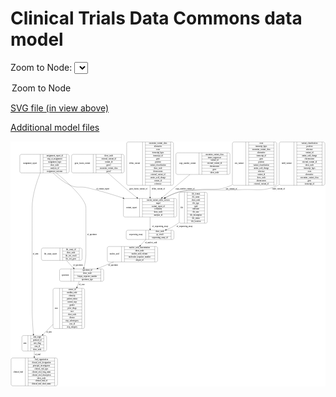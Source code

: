 <link rel='stylesheet' href="assets/style.css">
<link rel='stylesheet' href="https://unpkg.com/leaflet@1.5.1/dist/leaflet.css" integrity="sha512-xwE/Az9zrjBIphAcBb3F6JVqxf46+CDLwfLMHloNu6KEQCAWi6HcDUbeOfBIptF7tcCzusKFjFw2yuvEpDL9wQ==" crossorigin="">
<script type="text/javascript" src="https://code.jquery.com/jquery-3.2.1.min.js"></script>
<script type="text/javascript"  src="https://unpkg.com/leaflet@1.5.1/dist/leaflet.js"></script>
<script type="text/javascript" src="assets/actions.js"></script>

# Clinical Trials Data Commons data model

Zoom to Node: <select id="node_select">
  <option value="">Zoom to Node</option>
</select>
<div id="model"></div>

<p>
<a href="./model-desc/ctdc-model.svg">SVG file (in view above)</a>
<p>
<a href="./model-desc">Additional model files</a>


<div id='graph' style='display:off;'>
<svg width="2342pt" height="1822pt"
 viewBox="0.00 0.00 2341.50 1822.00" xmlns="http://www.w3.org/2000/svg" xmlns:xlink="http://www.w3.org/1999/xlink">
<g id="graph0" class="graph" transform="scale(1 1) rotate(0) translate(4 1818)">
<title>Perl</title>
<polygon fill="#ffffff" stroke="transparent" points="-4,4 -4,-1818 2337.5,-1818 2337.5,4 -4,4"/>
<!-- clinical_trial -->
<g id="node1" class="node">
<title>clinical_trial</title>
<path fill="none" stroke="#000000" d="M12,-.5C12,-.5 333,-.5 333,-.5 339,-.5 345,-6.5 345,-12.5 345,-12.5 345,-195.5 345,-195.5 345,-201.5 339,-207.5 333,-207.5 333,-207.5 12,-207.5 12,-207.5 6,-207.5 0,-201.5 0,-195.5 0,-195.5 0,-12.5 0,-12.5 0,-6.5 6,-.5 12,-.5"/>
<text text-anchor="middle" x="53" y="-100.3" font-family="Times,serif" font-size="14.00" fill="#000000">clinical_trial</text>
<polyline fill="none" stroke="#000000" points="106,-.5 106,-207.5 "/>
<text text-anchor="middle" x="116.5" y="-100.3" font-family="Times,serif" font-size="14.00" fill="#000000"> </text>
<polyline fill="none" stroke="#000000" points="127,-.5 127,-207.5 "/>
<text text-anchor="middle" x="225.5" y="-192.3" font-family="Times,serif" font-size="14.00" fill="#000000">lead_organization</text>
<polyline fill="none" stroke="#000000" points="127,-184.5 324,-184.5 "/>
<text text-anchor="middle" x="225.5" y="-169.3" font-family="Times,serif" font-size="14.00" fill="#000000">clinical_trial_designation</text>
<polyline fill="none" stroke="#000000" points="127,-161.5 324,-161.5 "/>
<text text-anchor="middle" x="225.5" y="-146.3" font-family="Times,serif" font-size="14.00" fill="#000000">principal_investigators</text>
<polyline fill="none" stroke="#000000" points="127,-138.5 324,-138.5 "/>
<text text-anchor="middle" x="225.5" y="-123.3" font-family="Times,serif" font-size="14.00" fill="#000000">clinical_trial_type</text>
<polyline fill="none" stroke="#000000" points="127,-115.5 324,-115.5 "/>
<text text-anchor="middle" x="225.5" y="-100.3" font-family="Times,serif" font-size="14.00" fill="#000000">clinical_trial_long_name</text>
<polyline fill="none" stroke="#000000" points="127,-92.5 324,-92.5 "/>
<text text-anchor="middle" x="225.5" y="-77.3" font-family="Times,serif" font-size="14.00" fill="#000000">clinical_trial_description</text>
<polyline fill="none" stroke="#000000" points="127,-69.5 324,-69.5 "/>
<text text-anchor="middle" x="225.5" y="-54.3" font-family="Times,serif" font-size="14.00" fill="#000000">show_node</text>
<polyline fill="none" stroke="#000000" points="127,-46.5 324,-46.5 "/>
<text text-anchor="middle" x="225.5" y="-31.3" font-family="Times,serif" font-size="14.00" fill="#000000">clinical_trial_id</text>
<polyline fill="none" stroke="#000000" points="127,-23.5 324,-23.5 "/>
<text text-anchor="middle" x="225.5" y="-8.3" font-family="Times,serif" font-size="14.00" fill="#000000">clinical_trial_short_name</text>
<polyline fill="none" stroke="#000000" points="324,-.5 324,-207.5 "/>
<text text-anchor="middle" x="334.5" y="-100.3" font-family="Times,serif" font-size="14.00" fill="#000000"> </text>
</g>
<!-- nucleic_acid -->
<g id="node2" class="node">
<title>nucleic_acid</title>
<path fill="none" stroke="#000000" d="M727.5,-921.5C727.5,-921.5 1077.5,-921.5 1077.5,-921.5 1083.5,-921.5 1089.5,-927.5 1089.5,-933.5 1089.5,-933.5 1089.5,-1024.5 1089.5,-1024.5 1089.5,-1030.5 1083.5,-1036.5 1077.5,-1036.5 1077.5,-1036.5 727.5,-1036.5 727.5,-1036.5 721.5,-1036.5 715.5,-1030.5 715.5,-1024.5 715.5,-1024.5 715.5,-933.5 715.5,-933.5 715.5,-927.5 721.5,-921.5 727.5,-921.5"/>
<text text-anchor="middle" x="768.5" y="-975.3" font-family="Times,serif" font-size="14.00" fill="#000000">nucleic_acid</text>
<polyline fill="none" stroke="#000000" points="821.5,-921.5 821.5,-1036.5 "/>
<text text-anchor="middle" x="832" y="-975.3" font-family="Times,serif" font-size="14.00" fill="#000000"> </text>
<polyline fill="none" stroke="#000000" points="842.5,-921.5 842.5,-1036.5 "/>
<text text-anchor="middle" x="955.5" y="-1021.3" font-family="Times,serif" font-size="14.00" fill="#000000">nucleic_acid_concentration</text>
<polyline fill="none" stroke="#000000" points="842.5,-1013.5 1068.5,-1013.5 "/>
<text text-anchor="middle" x="955.5" y="-998.3" font-family="Times,serif" font-size="14.00" fill="#000000">show_node</text>
<polyline fill="none" stroke="#000000" points="842.5,-990.5 1068.5,-990.5 "/>
<text text-anchor="middle" x="955.5" y="-975.3" font-family="Times,serif" font-size="14.00" fill="#000000">nucleic_acid_volume</text>
<polyline fill="none" stroke="#000000" points="842.5,-967.5 1068.5,-967.5 "/>
<text text-anchor="middle" x="955.5" y="-952.3" font-family="Times,serif" font-size="14.00" fill="#000000">molecular_sequence_number</text>
<polyline fill="none" stroke="#000000" points="842.5,-944.5 1068.5,-944.5 "/>
<text text-anchor="middle" x="955.5" y="-929.3" font-family="Times,serif" font-size="14.00" fill="#000000">aliquot_id</text>
<polyline fill="none" stroke="#000000" points="1068.5,-921.5 1068.5,-1036.5 "/>
<text text-anchor="middle" x="1079" y="-975.3" font-family="Times,serif" font-size="14.00" fill="#000000"> </text>
</g>
<!-- specimen -->
<g id="node12" class="node">
<title>specimen</title>
<path fill="none" stroke="#000000" d="M372.5,-777.5C372.5,-777.5 676.5,-777.5 676.5,-777.5 682.5,-777.5 688.5,-783.5 688.5,-789.5 688.5,-789.5 688.5,-857.5 688.5,-857.5 688.5,-863.5 682.5,-869.5 676.5,-869.5 676.5,-869.5 372.5,-869.5 372.5,-869.5 366.5,-869.5 360.5,-863.5 360.5,-857.5 360.5,-857.5 360.5,-789.5 360.5,-789.5 360.5,-783.5 366.5,-777.5 372.5,-777.5"/>
<text text-anchor="middle" x="403" y="-819.8" font-family="Times,serif" font-size="14.00" fill="#000000">specimen</text>
<polyline fill="none" stroke="#000000" points="445.5,-777.5 445.5,-869.5 "/>
<text text-anchor="middle" x="456" y="-819.8" font-family="Times,serif" font-size="14.00" fill="#000000"> </text>
<polyline fill="none" stroke="#000000" points="466.5,-777.5 466.5,-869.5 "/>
<text text-anchor="middle" x="567" y="-854.3" font-family="Times,serif" font-size="14.00" fill="#000000">specimen_id</text>
<polyline fill="none" stroke="#000000" points="466.5,-846.5 667.5,-846.5 "/>
<text text-anchor="middle" x="567" y="-831.3" font-family="Times,serif" font-size="14.00" fill="#000000">show_node</text>
<polyline fill="none" stroke="#000000" points="466.5,-823.5 667.5,-823.5 "/>
<text text-anchor="middle" x="567" y="-808.3" font-family="Times,serif" font-size="14.00" fill="#000000">biopsy_sequence_number</text>
<polyline fill="none" stroke="#000000" points="466.5,-800.5 667.5,-800.5 "/>
<text text-anchor="middle" x="567" y="-785.3" font-family="Times,serif" font-size="14.00" fill="#000000">specimen_type</text>
<polyline fill="none" stroke="#000000" points="667.5,-777.5 667.5,-869.5 "/>
<text text-anchor="middle" x="678" y="-819.8" font-family="Times,serif" font-size="14.00" fill="#000000"> </text>
</g>
<!-- nucleic_acid&#45;&gt;specimen -->
<g id="edge7" class="edge">
<title>nucleic_acid&#45;&gt;specimen</title>
<path fill="none" stroke="#000000" d="M762.5524,-921.4289C724.1828,-905.6446 682.9155,-888.6683 645.6933,-873.356"/>
<polygon fill="#000000" stroke="#000000" points="646.901,-870.0683 636.3214,-869.5006 644.2379,-876.5419 646.901,-870.0683"/>
<text text-anchor="middle" x="758.5" y="-891.8" font-family="Times,serif" font-size="14.00" fill="#000000">of_specimen</text>
</g>
<!-- snv_variant -->
<g id="node3" class="node">
<title>snv_variant</title>
<path fill="none" stroke="#000000" d="M1657.5,-1491.5C1657.5,-1491.5 1963.5,-1491.5 1963.5,-1491.5 1969.5,-1491.5 1975.5,-1497.5 1975.5,-1503.5 1975.5,-1503.5 1975.5,-1801.5 1975.5,-1801.5 1975.5,-1807.5 1969.5,-1813.5 1963.5,-1813.5 1963.5,-1813.5 1657.5,-1813.5 1657.5,-1813.5 1651.5,-1813.5 1645.5,-1807.5 1645.5,-1801.5 1645.5,-1801.5 1645.5,-1503.5 1645.5,-1503.5 1645.5,-1497.5 1651.5,-1491.5 1657.5,-1491.5"/>
<text text-anchor="middle" x="1695.5" y="-1648.8" font-family="Times,serif" font-size="14.00" fill="#000000">snv_variant</text>
<polyline fill="none" stroke="#000000" points="1745.5,-1491.5 1745.5,-1813.5 "/>
<text text-anchor="middle" x="1756" y="-1648.8" font-family="Times,serif" font-size="14.00" fill="#000000"> </text>
<polyline fill="none" stroke="#000000" points="1766.5,-1491.5 1766.5,-1813.5 "/>
<text text-anchor="middle" x="1860.5" y="-1798.3" font-family="Times,serif" font-size="14.00" fill="#000000">exon</text>
<polyline fill="none" stroke="#000000" points="1766.5,-1790.5 1954.5,-1790.5 "/>
<text text-anchor="middle" x="1860.5" y="-1775.3" font-family="Times,serif" font-size="14.00" fill="#000000">transcript_hgvs</text>
<polyline fill="none" stroke="#000000" points="1766.5,-1767.5 1954.5,-1767.5 "/>
<text text-anchor="middle" x="1860.5" y="-1752.3" font-family="Times,serif" font-size="14.00" fill="#000000">oncomine_variant_class</text>
<polyline fill="none" stroke="#000000" points="1766.5,-1744.5 1954.5,-1744.5 "/>
<text text-anchor="middle" x="1860.5" y="-1729.3" font-family="Times,serif" font-size="14.00" fill="#000000">alternative</text>
<polyline fill="none" stroke="#000000" points="1766.5,-1721.5 1954.5,-1721.5 "/>
<text text-anchor="middle" x="1860.5" y="-1706.3" font-family="Times,serif" font-size="14.00" fill="#000000">transcript_id</text>
<polyline fill="none" stroke="#000000" points="1766.5,-1698.5 1954.5,-1698.5 "/>
<text text-anchor="middle" x="1860.5" y="-1683.3" font-family="Times,serif" font-size="14.00" fill="#000000">gene</text>
<polyline fill="none" stroke="#000000" points="1766.5,-1675.5 1954.5,-1675.5 "/>
<text text-anchor="middle" x="1860.5" y="-1660.3" font-family="Times,serif" font-size="14.00" fill="#000000">position</text>
<polyline fill="none" stroke="#000000" points="1766.5,-1652.5 1954.5,-1652.5 "/>
<text text-anchor="middle" x="1860.5" y="-1637.3" font-family="Times,serif" font-size="14.00" fill="#000000">variant_classification</text>
<polyline fill="none" stroke="#000000" points="1766.5,-1629.5 1954.5,-1629.5 "/>
<text text-anchor="middle" x="1860.5" y="-1614.3" font-family="Times,serif" font-size="14.00" fill="#000000">amino_acid_change</text>
<polyline fill="none" stroke="#000000" points="1766.5,-1606.5 1954.5,-1606.5 "/>
<text text-anchor="middle" x="1860.5" y="-1591.3" font-family="Times,serif" font-size="14.00" fill="#000000">reference</text>
<polyline fill="none" stroke="#000000" points="1766.5,-1583.5 1954.5,-1583.5 "/>
<text text-anchor="middle" x="1860.5" y="-1568.3" font-family="Times,serif" font-size="14.00" fill="#000000">variant_id</text>
<polyline fill="none" stroke="#000000" points="1766.5,-1560.5 1954.5,-1560.5 "/>
<text text-anchor="middle" x="1860.5" y="-1545.3" font-family="Times,serif" font-size="14.00" fill="#000000">show_node</text>
<polyline fill="none" stroke="#000000" points="1766.5,-1537.5 1954.5,-1537.5 "/>
<text text-anchor="middle" x="1860.5" y="-1522.3" font-family="Times,serif" font-size="14.00" fill="#000000">chromosome</text>
<polyline fill="none" stroke="#000000" points="1766.5,-1514.5 1954.5,-1514.5 "/>
<text text-anchor="middle" x="1860.5" y="-1499.3" font-family="Times,serif" font-size="14.00" fill="#000000">external_variant_id</text>
<polyline fill="none" stroke="#000000" points="1954.5,-1491.5 1954.5,-1813.5 "/>
<text text-anchor="middle" x="1965" y="-1648.8" font-family="Times,serif" font-size="14.00" fill="#000000"> </text>
</g>
<!-- variant_report -->
<g id="node4" class="node">
<title>variant_report</title>
<path fill="none" stroke="#000000" d="M847.5,-1255.5C847.5,-1255.5 1219.5,-1255.5 1219.5,-1255.5 1225.5,-1255.5 1231.5,-1261.5 1231.5,-1267.5 1231.5,-1267.5 1231.5,-1381.5 1231.5,-1381.5 1231.5,-1387.5 1225.5,-1393.5 1219.5,-1393.5 1219.5,-1393.5 847.5,-1393.5 847.5,-1393.5 841.5,-1393.5 835.5,-1387.5 835.5,-1381.5 835.5,-1381.5 835.5,-1267.5 835.5,-1267.5 835.5,-1261.5 841.5,-1255.5 847.5,-1255.5"/>
<text text-anchor="middle" x="895.5" y="-1320.8" font-family="Times,serif" font-size="14.00" fill="#000000">variant_report</text>
<polyline fill="none" stroke="#000000" points="955.5,-1255.5 955.5,-1393.5 "/>
<text text-anchor="middle" x="966" y="-1320.8" font-family="Times,serif" font-size="14.00" fill="#000000"> </text>
<polyline fill="none" stroke="#000000" points="976.5,-1255.5 976.5,-1393.5 "/>
<text text-anchor="middle" x="1093.5" y="-1378.3" font-family="Times,serif" font-size="14.00" fill="#000000">torrent_variant_caller_version</text>
<polyline fill="none" stroke="#000000" points="976.5,-1370.5 1210.5,-1370.5 "/>
<text text-anchor="middle" x="1093.5" y="-1355.3" font-family="Times,serif" font-size="14.00" fill="#000000">mapd</text>
<polyline fill="none" stroke="#000000" points="976.5,-1347.5 1210.5,-1347.5 "/>
<text text-anchor="middle" x="1093.5" y="-1332.3" font-family="Times,serif" font-size="14.00" fill="#000000">variant_report_id</text>
<polyline fill="none" stroke="#000000" points="976.5,-1324.5 1210.5,-1324.5 "/>
<text text-anchor="middle" x="1093.5" y="-1309.3" font-family="Times,serif" font-size="14.00" fill="#000000">cellularity</text>
<polyline fill="none" stroke="#000000" points="976.5,-1301.5 1210.5,-1301.5 "/>
<text text-anchor="middle" x="1093.5" y="-1286.3" font-family="Times,serif" font-size="14.00" fill="#000000">show_node</text>
<polyline fill="none" stroke="#000000" points="976.5,-1278.5 1210.5,-1278.5 "/>
<text text-anchor="middle" x="1093.5" y="-1263.3" font-family="Times,serif" font-size="14.00" fill="#000000">analysis_id</text>
<polyline fill="none" stroke="#000000" points="1210.5,-1255.5 1210.5,-1393.5 "/>
<text text-anchor="middle" x="1221" y="-1320.8" font-family="Times,serif" font-size="14.00" fill="#000000"> </text>
</g>
<!-- snv_variant&#45;&gt;variant_report -->
<g id="edge14" class="edge">
<title>snv_variant&#45;&gt;variant_report</title>
<path fill="none" stroke="#000000" d="M1645.3992,-1495.4148C1642.4506,-1493.877 1639.4836,-1492.4035 1636.5,-1491 1535.0857,-1443.2933 1497.667,-1472.2368 1386.5,-1458 1322.087,-1449.7508 1303.2398,-1460.1316 1241.5,-1440 1210.0042,-1429.7301 1177.8275,-1414.5586 1148.4879,-1398.5647"/>
<polygon fill="#000000" stroke="#000000" points="1149.9219,-1395.3581 1139.4775,-1393.5792 1146.5329,-1401.4831 1149.9219,-1395.3581"/>
<text text-anchor="middle" x="1639" y="-1461.8" font-family="Times,serif" font-size="14.00" fill="#000000">snv_variant_of</text>
</g>
<!-- sequencing_assay -->
<g id="node6" class="node">
<title>sequencing_assay</title>
<path fill="none" stroke="#000000" d="M868,-1088.5C868,-1088.5 1199,-1088.5 1199,-1088.5 1205,-1088.5 1211,-1094.5 1211,-1100.5 1211,-1100.5 1211,-1145.5 1211,-1145.5 1211,-1151.5 1205,-1157.5 1199,-1157.5 1199,-1157.5 868,-1157.5 868,-1157.5 862,-1157.5 856,-1151.5 856,-1145.5 856,-1145.5 856,-1100.5 856,-1100.5 856,-1094.5 862,-1088.5 868,-1088.5"/>
<text text-anchor="middle" x="929" y="-1119.3" font-family="Times,serif" font-size="14.00" fill="#000000">sequencing_assay</text>
<polyline fill="none" stroke="#000000" points="1002,-1088.5 1002,-1157.5 "/>
<text text-anchor="middle" x="1012.5" y="-1119.3" font-family="Times,serif" font-size="14.00" fill="#000000"> </text>
<polyline fill="none" stroke="#000000" points="1023,-1088.5 1023,-1157.5 "/>
<text text-anchor="middle" x="1106.5" y="-1142.3" font-family="Times,serif" font-size="14.00" fill="#000000">show_node</text>
<polyline fill="none" stroke="#000000" points="1023,-1134.5 1190,-1134.5 "/>
<text text-anchor="middle" x="1106.5" y="-1119.3" font-family="Times,serif" font-size="14.00" fill="#000000">qc_result</text>
<polyline fill="none" stroke="#000000" points="1023,-1111.5 1190,-1111.5 "/>
<text text-anchor="middle" x="1106.5" y="-1096.3" font-family="Times,serif" font-size="14.00" fill="#000000">sequencing_assay_id</text>
<polyline fill="none" stroke="#000000" points="1190,-1088.5 1190,-1157.5 "/>
<text text-anchor="middle" x="1200.5" y="-1119.3" font-family="Times,serif" font-size="14.00" fill="#000000"> </text>
</g>
<!-- variant_report&#45;&gt;sequencing_assay -->
<g id="edge2" class="edge">
<title>variant_report&#45;&gt;sequencing_assay</title>
<path fill="none" stroke="#000000" d="M1033.5,-1255.437C1033.5,-1226.4994 1033.5,-1193.6788 1033.5,-1167.9499"/>
<polygon fill="#000000" stroke="#000000" points="1037.0001,-1167.7479 1033.5,-1157.7479 1030.0001,-1167.748 1037.0001,-1167.7479"/>
<text text-anchor="middle" x="1109" y="-1179.8" font-family="Times,serif" font-size="14.00" fill="#000000">of_sequencing_assay</text>
</g>
<!-- indel_variant -->
<g id="node5" class="node">
<title>indel_variant</title>
<path fill="none" stroke="#000000" d="M2005.5,-1491.5C2005.5,-1491.5 2321.5,-1491.5 2321.5,-1491.5 2327.5,-1491.5 2333.5,-1497.5 2333.5,-1503.5 2333.5,-1503.5 2333.5,-1801.5 2333.5,-1801.5 2333.5,-1807.5 2327.5,-1813.5 2321.5,-1813.5 2321.5,-1813.5 2005.5,-1813.5 2005.5,-1813.5 1999.5,-1813.5 1993.5,-1807.5 1993.5,-1801.5 1993.5,-1801.5 1993.5,-1503.5 1993.5,-1503.5 1993.5,-1497.5 1999.5,-1491.5 2005.5,-1491.5"/>
<text text-anchor="middle" x="2048.5" y="-1648.8" font-family="Times,serif" font-size="14.00" fill="#000000">indel_variant</text>
<polyline fill="none" stroke="#000000" points="2103.5,-1491.5 2103.5,-1813.5 "/>
<text text-anchor="middle" x="2114" y="-1648.8" font-family="Times,serif" font-size="14.00" fill="#000000"> </text>
<polyline fill="none" stroke="#000000" points="2124.5,-1491.5 2124.5,-1813.5 "/>
<text text-anchor="middle" x="2218.5" y="-1798.3" font-family="Times,serif" font-size="14.00" fill="#000000">variant_classification</text>
<polyline fill="none" stroke="#000000" points="2124.5,-1790.5 2312.5,-1790.5 "/>
<text text-anchor="middle" x="2218.5" y="-1775.3" font-family="Times,serif" font-size="14.00" fill="#000000">position</text>
<polyline fill="none" stroke="#000000" points="2124.5,-1767.5 2312.5,-1767.5 "/>
<text text-anchor="middle" x="2218.5" y="-1752.3" font-family="Times,serif" font-size="14.00" fill="#000000">reference</text>
<polyline fill="none" stroke="#000000" points="2124.5,-1744.5 2312.5,-1744.5 "/>
<text text-anchor="middle" x="2218.5" y="-1729.3" font-family="Times,serif" font-size="14.00" fill="#000000">variant_id</text>
<polyline fill="none" stroke="#000000" points="2124.5,-1721.5 2312.5,-1721.5 "/>
<text text-anchor="middle" x="2218.5" y="-1706.3" font-family="Times,serif" font-size="14.00" fill="#000000">amino_acid_change</text>
<polyline fill="none" stroke="#000000" points="2124.5,-1698.5 2312.5,-1698.5 "/>
<text text-anchor="middle" x="2218.5" y="-1683.3" font-family="Times,serif" font-size="14.00" fill="#000000">chromosome</text>
<polyline fill="none" stroke="#000000" points="2124.5,-1675.5 2312.5,-1675.5 "/>
<text text-anchor="middle" x="2218.5" y="-1660.3" font-family="Times,serif" font-size="14.00" fill="#000000">external_variant_id</text>
<polyline fill="none" stroke="#000000" points="2124.5,-1652.5 2312.5,-1652.5 "/>
<text text-anchor="middle" x="2218.5" y="-1637.3" font-family="Times,serif" font-size="14.00" fill="#000000">show_node</text>
<polyline fill="none" stroke="#000000" points="2124.5,-1629.5 2312.5,-1629.5 "/>
<text text-anchor="middle" x="2218.5" y="-1614.3" font-family="Times,serif" font-size="14.00" fill="#000000">transcript_hgvs</text>
<polyline fill="none" stroke="#000000" points="2124.5,-1606.5 2312.5,-1606.5 "/>
<text text-anchor="middle" x="2218.5" y="-1591.3" font-family="Times,serif" font-size="14.00" fill="#000000">exon</text>
<polyline fill="none" stroke="#000000" points="2124.5,-1583.5 2312.5,-1583.5 "/>
<text text-anchor="middle" x="2218.5" y="-1568.3" font-family="Times,serif" font-size="14.00" fill="#000000">alternative</text>
<polyline fill="none" stroke="#000000" points="2124.5,-1560.5 2312.5,-1560.5 "/>
<text text-anchor="middle" x="2218.5" y="-1545.3" font-family="Times,serif" font-size="14.00" fill="#000000">oncomine_variant_class</text>
<polyline fill="none" stroke="#000000" points="2124.5,-1537.5 2312.5,-1537.5 "/>
<text text-anchor="middle" x="2218.5" y="-1522.3" font-family="Times,serif" font-size="14.00" fill="#000000">gene</text>
<polyline fill="none" stroke="#000000" points="2124.5,-1514.5 2312.5,-1514.5 "/>
<text text-anchor="middle" x="2218.5" y="-1499.3" font-family="Times,serif" font-size="14.00" fill="#000000">transcript_id</text>
<polyline fill="none" stroke="#000000" points="2312.5,-1491.5 2312.5,-1813.5 "/>
<text text-anchor="middle" x="2323" y="-1648.8" font-family="Times,serif" font-size="14.00" fill="#000000"> </text>
</g>
<!-- indel_variant&#45;&gt;variant_report -->
<g id="edge4" class="edge">
<title>indel_variant&#45;&gt;variant_report</title>
<path fill="none" stroke="#000000" d="M1993.3235,-1495.1989C1990.3985,-1493.7355 1987.4567,-1492.3342 1984.5,-1491 1866.6616,-1437.8285 1824.3994,-1467.9009 1695.5,-1458 1594.8284,-1450.2673 1338.7218,-1467.2485 1241.5,-1440 1208.3779,-1430.7168 1174.7937,-1415.2505 1144.5534,-1398.6063"/>
<polygon fill="#000000" stroke="#000000" points="1146.1346,-1395.4804 1135.6995,-1393.6477 1142.7142,-1401.5878 1146.1346,-1395.4804"/>
<text text-anchor="middle" x="1990" y="-1461.8" font-family="Times,serif" font-size="14.00" fill="#000000">indel_variant_of</text>
</g>
<!-- sequencing_assay&#45;&gt;nucleic_acid -->
<g id="edge5" class="edge">
<title>sequencing_assay&#45;&gt;nucleic_acid</title>
<path fill="none" stroke="#000000" d="M1001.7886,-1088.1416C989.6848,-1074.8367 975.4613,-1059.2017 961.6213,-1043.9883"/>
<polygon fill="#000000" stroke="#000000" points="964.1872,-1041.6076 954.8689,-1036.5658 959.0092,-1046.3182 964.1872,-1041.6076"/>
<text text-anchor="middle" x="1040" y="-1058.8" font-family="Times,serif" font-size="14.00" fill="#000000">of_nucleic_acid</text>
</g>
<!-- gene_fusion_variant -->
<g id="node7" class="node">
<title>gene_fusion_variant</title>
<path fill="none" stroke="#000000" d="M462,-1583.5C462,-1583.5 829,-1583.5 829,-1583.5 835,-1583.5 841,-1589.5 841,-1595.5 841,-1595.5 841,-1709.5 841,-1709.5 841,-1715.5 835,-1721.5 829,-1721.5 829,-1721.5 462,-1721.5 462,-1721.5 456,-1721.5 450,-1715.5 450,-1709.5 450,-1709.5 450,-1595.5 450,-1595.5 450,-1589.5 456,-1583.5 462,-1583.5"/>
<text text-anchor="middle" x="530.5" y="-1648.8" font-family="Times,serif" font-size="14.00" fill="#000000">gene_fusion_variant</text>
<polyline fill="none" stroke="#000000" points="611,-1583.5 611,-1721.5 "/>
<text text-anchor="middle" x="621.5" y="-1648.8" font-family="Times,serif" font-size="14.00" fill="#000000"> </text>
<polyline fill="none" stroke="#000000" points="632,-1583.5 632,-1721.5 "/>
<text text-anchor="middle" x="726" y="-1706.3" font-family="Times,serif" font-size="14.00" fill="#000000">show_node</text>
<polyline fill="none" stroke="#000000" points="632,-1698.5 820,-1698.5 "/>
<text text-anchor="middle" x="726" y="-1683.3" font-family="Times,serif" font-size="14.00" fill="#000000">external_variant_id</text>
<polyline fill="none" stroke="#000000" points="632,-1675.5 820,-1675.5 "/>
<text text-anchor="middle" x="726" y="-1660.3" font-family="Times,serif" font-size="14.00" fill="#000000">variant_id</text>
<polyline fill="none" stroke="#000000" points="632,-1652.5 820,-1652.5 "/>
<text text-anchor="middle" x="726" y="-1637.3" font-family="Times,serif" font-size="14.00" fill="#000000">gene1</text>
<polyline fill="none" stroke="#000000" points="632,-1629.5 820,-1629.5 "/>
<text text-anchor="middle" x="726" y="-1614.3" font-family="Times,serif" font-size="14.00" fill="#000000">oncomine_variant_class</text>
<polyline fill="none" stroke="#000000" points="632,-1606.5 820,-1606.5 "/>
<text text-anchor="middle" x="726" y="-1591.3" font-family="Times,serif" font-size="14.00" fill="#000000">gene2</text>
<polyline fill="none" stroke="#000000" points="820,-1583.5 820,-1721.5 "/>
<text text-anchor="middle" x="830.5" y="-1648.8" font-family="Times,serif" font-size="14.00" fill="#000000"> </text>
</g>
<!-- gene_fusion_variant&#45;&gt;variant_report -->
<g id="edge13" class="edge">
<title>gene_fusion_variant&#45;&gt;variant_report</title>
<path fill="none" stroke="#000000" d="M720.6446,-1583.3534C762.1998,-1545.6515 815.084,-1498.5408 863.5,-1458 886.3771,-1438.8441 911.4428,-1418.7091 935.1306,-1400.0511"/>
<polygon fill="#000000" stroke="#000000" points="937.4058,-1402.7146 943.1059,-1393.7838 933.0806,-1397.2107 937.4058,-1402.7146"/>
<text text-anchor="middle" x="946.5" y="-1461.8" font-family="Times,serif" font-size="14.00" fill="#000000">gene_fusion_variant_of</text>
</g>
<!-- file -->
<g id="node8" class="node">
<title>file</title>
<path fill="none" stroke="#000000" d="M1262,-1209.5C1262,-1209.5 1447,-1209.5 1447,-1209.5 1453,-1209.5 1459,-1215.5 1459,-1221.5 1459,-1221.5 1459,-1427.5 1459,-1427.5 1459,-1433.5 1453,-1439.5 1447,-1439.5 1447,-1439.5 1262,-1439.5 1262,-1439.5 1256,-1439.5 1250,-1433.5 1250,-1427.5 1250,-1427.5 1250,-1221.5 1250,-1221.5 1250,-1215.5 1256,-1209.5 1262,-1209.5"/>
<text text-anchor="middle" x="1269.5" y="-1320.8" font-family="Times,serif" font-size="14.00" fill="#000000">file</text>
<polyline fill="none" stroke="#000000" points="1289,-1209.5 1289,-1439.5 "/>
<text text-anchor="middle" x="1299.5" y="-1320.8" font-family="Times,serif" font-size="14.00" fill="#000000"> </text>
<polyline fill="none" stroke="#000000" points="1310,-1209.5 1310,-1439.5 "/>
<text text-anchor="middle" x="1374" y="-1424.3" font-family="Times,serif" font-size="14.00" fill="#000000">file_format</text>
<polyline fill="none" stroke="#000000" points="1310,-1416.5 1438,-1416.5 "/>
<text text-anchor="middle" x="1374" y="-1401.3" font-family="Times,serif" font-size="14.00" fill="#000000">file_name</text>
<polyline fill="none" stroke="#000000" points="1310,-1393.5 1438,-1393.5 "/>
<text text-anchor="middle" x="1374" y="-1378.3" font-family="Times,serif" font-size="14.00" fill="#000000">show_node</text>
<polyline fill="none" stroke="#000000" points="1310,-1370.5 1438,-1370.5 "/>
<text text-anchor="middle" x="1374" y="-1355.3" font-family="Times,serif" font-size="14.00" fill="#000000">file_type</text>
<polyline fill="none" stroke="#000000" points="1310,-1347.5 1438,-1347.5 "/>
<text text-anchor="middle" x="1374" y="-1332.3" font-family="Times,serif" font-size="14.00" fill="#000000">uuid</text>
<polyline fill="none" stroke="#000000" points="1310,-1324.5 1438,-1324.5 "/>
<text text-anchor="middle" x="1374" y="-1309.3" font-family="Times,serif" font-size="14.00" fill="#000000">md5sum</text>
<polyline fill="none" stroke="#000000" points="1310,-1301.5 1438,-1301.5 "/>
<text text-anchor="middle" x="1374" y="-1286.3" font-family="Times,serif" font-size="14.00" fill="#000000">file_size</text>
<polyline fill="none" stroke="#000000" points="1310,-1278.5 1438,-1278.5 "/>
<text text-anchor="middle" x="1374" y="-1263.3" font-family="Times,serif" font-size="14.00" fill="#000000">file_description</text>
<polyline fill="none" stroke="#000000" points="1310,-1255.5 1438,-1255.5 "/>
<text text-anchor="middle" x="1374" y="-1240.3" font-family="Times,serif" font-size="14.00" fill="#000000">file_status</text>
<polyline fill="none" stroke="#000000" points="1310,-1232.5 1438,-1232.5 "/>
<text text-anchor="middle" x="1374" y="-1217.3" font-family="Times,serif" font-size="14.00" fill="#000000">file_location</text>
<polyline fill="none" stroke="#000000" points="1438,-1209.5 1438,-1439.5 "/>
<text text-anchor="middle" x="1448.5" y="-1320.8" font-family="Times,serif" font-size="14.00" fill="#000000"> </text>
</g>
<!-- file&#45;&gt;sequencing_assay -->
<g id="edge3" class="edge">
<title>file&#45;&gt;sequencing_assay</title>
<path fill="none" stroke="#000000" d="M1249.7653,-1215.4125C1230.6583,-1200.2061 1209.9395,-1186.2899 1188.5,-1176 1177.5753,-1170.7567 1165.9932,-1165.7905 1154.2753,-1161.1545"/>
<polygon fill="#000000" stroke="#000000" points="1155.4478,-1157.8553 1144.8586,-1157.5083 1152.9202,-1164.3831 1155.4478,-1157.8553"/>
<text text-anchor="middle" x="1290" y="-1179.8" font-family="Times,serif" font-size="14.00" fill="#000000">of_sequencing_assay</text>
</g>
<!-- ihc_assay_report -->
<g id="node9" class="node">
<title>ihc_assay_report</title>
<path fill="none" stroke="#000000" d="M237,-933C237,-933 516,-933 516,-933 522,-933 528,-939 528,-945 528,-945 528,-1013 528,-1013 528,-1019 522,-1025 516,-1025 516,-1025 237,-1025 237,-1025 231,-1025 225,-1019 225,-1013 225,-1013 225,-945 225,-945 225,-939 231,-933 237,-933"/>
<text text-anchor="middle" x="294" y="-975.3" font-family="Times,serif" font-size="14.00" fill="#000000">ihc_assay_report</text>
<polyline fill="none" stroke="#000000" points="363,-933 363,-1025 "/>
<text text-anchor="middle" x="373.5" y="-975.3" font-family="Times,serif" font-size="14.00" fill="#000000"> </text>
<polyline fill="none" stroke="#000000" points="384,-933 384,-1025 "/>
<text text-anchor="middle" x="445.5" y="-1009.8" font-family="Times,serif" font-size="14.00" fill="#000000">ihc_assay_id</text>
<polyline fill="none" stroke="#000000" points="384,-1002 507,-1002 "/>
<text text-anchor="middle" x="445.5" y="-986.8" font-family="Times,serif" font-size="14.00" fill="#000000">show_node</text>
<polyline fill="none" stroke="#000000" points="384,-979 507,-979 "/>
<text text-anchor="middle" x="445.5" y="-963.8" font-family="Times,serif" font-size="14.00" fill="#000000">ihc_test_result</text>
<polyline fill="none" stroke="#000000" points="384,-956 507,-956 "/>
<text text-anchor="middle" x="445.5" y="-940.8" font-family="Times,serif" font-size="14.00" fill="#000000">ihc_test_gene</text>
<polyline fill="none" stroke="#000000" points="507,-933 507,-1025 "/>
<text text-anchor="middle" x="517.5" y="-975.3" font-family="Times,serif" font-size="14.00" fill="#000000"> </text>
</g>
<!-- ihc_assay_report&#45;&gt;specimen -->
<g id="edge8" class="edge">
<title>ihc_assay_report&#45;&gt;specimen</title>
<path fill="none" stroke="#000000" d="M412.7499,-932.9831C424.9463,-918.2226 438.9148,-902.0649 452.5,-888 456.0524,-884.3222 459.7791,-880.6061 463.5884,-876.913"/>
<polygon fill="#000000" stroke="#000000" points="466.1685,-879.289 470.9913,-869.8555 461.3383,-874.2225 466.1685,-879.289"/>
<text text-anchor="middle" x="497.5" y="-891.8" font-family="Times,serif" font-size="14.00" fill="#000000">of_specimen</text>
</g>
<!-- delins_variant -->
<g id="node10" class="node">
<title>delins_variant</title>
<path fill="none" stroke="#000000" d="M871.5,-1491.5C871.5,-1491.5 1195.5,-1491.5 1195.5,-1491.5 1201.5,-1491.5 1207.5,-1497.5 1207.5,-1503.5 1207.5,-1503.5 1207.5,-1801.5 1207.5,-1801.5 1207.5,-1807.5 1201.5,-1813.5 1195.5,-1813.5 1195.5,-1813.5 871.5,-1813.5 871.5,-1813.5 865.5,-1813.5 859.5,-1807.5 859.5,-1801.5 859.5,-1801.5 859.5,-1503.5 859.5,-1503.5 859.5,-1497.5 865.5,-1491.5 871.5,-1491.5"/>
<text text-anchor="middle" x="918.5" y="-1648.8" font-family="Times,serif" font-size="14.00" fill="#000000">delins_variant</text>
<polyline fill="none" stroke="#000000" points="977.5,-1491.5 977.5,-1813.5 "/>
<text text-anchor="middle" x="988" y="-1648.8" font-family="Times,serif" font-size="14.00" fill="#000000"> </text>
<polyline fill="none" stroke="#000000" points="998.5,-1491.5 998.5,-1813.5 "/>
<text text-anchor="middle" x="1092.5" y="-1798.3" font-family="Times,serif" font-size="14.00" fill="#000000">oncomine_variant_class</text>
<polyline fill="none" stroke="#000000" points="998.5,-1790.5 1186.5,-1790.5 "/>
<text text-anchor="middle" x="1092.5" y="-1775.3" font-family="Times,serif" font-size="14.00" fill="#000000">alternative</text>
<polyline fill="none" stroke="#000000" points="998.5,-1767.5 1186.5,-1767.5 "/>
<text text-anchor="middle" x="1092.5" y="-1752.3" font-family="Times,serif" font-size="14.00" fill="#000000">exon</text>
<polyline fill="none" stroke="#000000" points="998.5,-1744.5 1186.5,-1744.5 "/>
<text text-anchor="middle" x="1092.5" y="-1729.3" font-family="Times,serif" font-size="14.00" fill="#000000">transcript_hgvs</text>
<polyline fill="none" stroke="#000000" points="998.5,-1721.5 1186.5,-1721.5 "/>
<text text-anchor="middle" x="1092.5" y="-1706.3" font-family="Times,serif" font-size="14.00" fill="#000000">transcript_id</text>
<polyline fill="none" stroke="#000000" points="998.5,-1698.5 1186.5,-1698.5 "/>
<text text-anchor="middle" x="1092.5" y="-1683.3" font-family="Times,serif" font-size="14.00" fill="#000000">gene</text>
<polyline fill="none" stroke="#000000" points="998.5,-1675.5 1186.5,-1675.5 "/>
<text text-anchor="middle" x="1092.5" y="-1660.3" font-family="Times,serif" font-size="14.00" fill="#000000">position</text>
<polyline fill="none" stroke="#000000" points="998.5,-1652.5 1186.5,-1652.5 "/>
<text text-anchor="middle" x="1092.5" y="-1637.3" font-family="Times,serif" font-size="14.00" fill="#000000">variant_classification</text>
<polyline fill="none" stroke="#000000" points="998.5,-1629.5 1186.5,-1629.5 "/>
<text text-anchor="middle" x="1092.5" y="-1614.3" font-family="Times,serif" font-size="14.00" fill="#000000">show_node</text>
<polyline fill="none" stroke="#000000" points="998.5,-1606.5 1186.5,-1606.5 "/>
<text text-anchor="middle" x="1092.5" y="-1591.3" font-family="Times,serif" font-size="14.00" fill="#000000">chromosome</text>
<polyline fill="none" stroke="#000000" points="998.5,-1583.5 1186.5,-1583.5 "/>
<text text-anchor="middle" x="1092.5" y="-1568.3" font-family="Times,serif" font-size="14.00" fill="#000000">external_variant_id</text>
<polyline fill="none" stroke="#000000" points="998.5,-1560.5 1186.5,-1560.5 "/>
<text text-anchor="middle" x="1092.5" y="-1545.3" font-family="Times,serif" font-size="14.00" fill="#000000">amino_acid_change</text>
<polyline fill="none" stroke="#000000" points="998.5,-1537.5 1186.5,-1537.5 "/>
<text text-anchor="middle" x="1092.5" y="-1522.3" font-family="Times,serif" font-size="14.00" fill="#000000">variant_id</text>
<polyline fill="none" stroke="#000000" points="998.5,-1514.5 1186.5,-1514.5 "/>
<text text-anchor="middle" x="1092.5" y="-1499.3" font-family="Times,serif" font-size="14.00" fill="#000000">reference</text>
<polyline fill="none" stroke="#000000" points="1186.5,-1491.5 1186.5,-1813.5 "/>
<text text-anchor="middle" x="1197" y="-1648.8" font-family="Times,serif" font-size="14.00" fill="#000000"> </text>
</g>
<!-- delins_variant&#45;&gt;variant_report -->
<g id="edge15" class="edge">
<title>delins_variant&#45;&gt;variant_report</title>
<path fill="none" stroke="#000000" d="M1033.5,-1491.3827C1033.5,-1461.0613 1033.5,-1430.6086 1033.5,-1404.172"/>
<polygon fill="#000000" stroke="#000000" points="1037.0001,-1403.8661 1033.5,-1393.8661 1030.0001,-1403.8662 1037.0001,-1403.8661"/>
<text text-anchor="middle" x="1095" y="-1461.8" font-family="Times,serif" font-size="14.00" fill="#000000">delins_variant_of</text>
</g>
<!-- copy_number_variant -->
<g id="node11" class="node">
<title>copy_number_variant</title>
<path fill="none" stroke="#000000" d="M1237.5,-1572C1237.5,-1572 1615.5,-1572 1615.5,-1572 1621.5,-1572 1627.5,-1578 1627.5,-1584 1627.5,-1584 1627.5,-1721 1627.5,-1721 1627.5,-1727 1621.5,-1733 1615.5,-1733 1615.5,-1733 1237.5,-1733 1237.5,-1733 1231.5,-1733 1225.5,-1727 1225.5,-1721 1225.5,-1721 1225.5,-1584 1225.5,-1584 1225.5,-1578 1231.5,-1572 1237.5,-1572"/>
<text text-anchor="middle" x="1311.5" y="-1648.8" font-family="Times,serif" font-size="14.00" fill="#000000">copy_number_variant</text>
<polyline fill="none" stroke="#000000" points="1397.5,-1572 1397.5,-1733 "/>
<text text-anchor="middle" x="1408" y="-1648.8" font-family="Times,serif" font-size="14.00" fill="#000000"> </text>
<polyline fill="none" stroke="#000000" points="1418.5,-1572 1418.5,-1733 "/>
<text text-anchor="middle" x="1512.5" y="-1717.8" font-family="Times,serif" font-size="14.00" fill="#000000">oncomine_variant_class</text>
<polyline fill="none" stroke="#000000" points="1418.5,-1710 1606.5,-1710 "/>
<text text-anchor="middle" x="1512.5" y="-1694.8" font-family="Times,serif" font-size="14.00" fill="#000000">tumor_suppressor</text>
<polyline fill="none" stroke="#000000" points="1418.5,-1687 1606.5,-1687 "/>
<text text-anchor="middle" x="1512.5" y="-1671.8" font-family="Times,serif" font-size="14.00" fill="#000000">variant_id</text>
<polyline fill="none" stroke="#000000" points="1418.5,-1664 1606.5,-1664 "/>
<text text-anchor="middle" x="1512.5" y="-1648.8" font-family="Times,serif" font-size="14.00" fill="#000000">external_variant_id</text>
<polyline fill="none" stroke="#000000" points="1418.5,-1641 1606.5,-1641 "/>
<text text-anchor="middle" x="1512.5" y="-1625.8" font-family="Times,serif" font-size="14.00" fill="#000000">chromosome</text>
<polyline fill="none" stroke="#000000" points="1418.5,-1618 1606.5,-1618 "/>
<text text-anchor="middle" x="1512.5" y="-1602.8" font-family="Times,serif" font-size="14.00" fill="#000000">gene</text>
<polyline fill="none" stroke="#000000" points="1418.5,-1595 1606.5,-1595 "/>
<text text-anchor="middle" x="1512.5" y="-1579.8" font-family="Times,serif" font-size="14.00" fill="#000000">show_node</text>
<polyline fill="none" stroke="#000000" points="1606.5,-1572 1606.5,-1733 "/>
<text text-anchor="middle" x="1617" y="-1648.8" font-family="Times,serif" font-size="14.00" fill="#000000"> </text>
</g>
<!-- copy_number_variant&#45;&gt;variant_report -->
<g id="edge16" class="edge">
<title>copy_number_variant&#45;&gt;variant_report</title>
<path fill="none" stroke="#000000" d="M1329.858,-1571.8421C1267.0882,-1519.454 1185.8028,-1451.6128 1124.2425,-1400.2342"/>
<polygon fill="#000000" stroke="#000000" points="1126.3751,-1397.4552 1116.4549,-1393.7347 1121.8897,-1402.8294 1126.3751,-1397.4552"/>
<text text-anchor="middle" x="1294" y="-1461.8" font-family="Times,serif" font-size="14.00" fill="#000000">copy_number_variant_of</text>
</g>
<!-- case -->
<g id="node14" class="node">
<title>case</title>
<path fill="none" stroke="#000000" d="M324,-426.5C324,-426.5 535,-426.5 535,-426.5 541,-426.5 547,-432.5 547,-438.5 547,-438.5 547,-713.5 547,-713.5 547,-719.5 541,-725.5 535,-725.5 535,-725.5 324,-725.5 324,-725.5 318,-725.5 312,-719.5 312,-713.5 312,-713.5 312,-438.5 312,-438.5 312,-432.5 318,-426.5 324,-426.5"/>
<text text-anchor="middle" x="336.5" y="-572.3" font-family="Times,serif" font-size="14.00" fill="#000000">case</text>
<polyline fill="none" stroke="#000000" points="361,-426.5 361,-725.5 "/>
<text text-anchor="middle" x="371.5" y="-572.3" font-family="Times,serif" font-size="14.00" fill="#000000"> </text>
<polyline fill="none" stroke="#000000" points="382,-426.5 382,-725.5 "/>
<text text-anchor="middle" x="454" y="-710.3" font-family="Times,serif" font-size="14.00" fill="#000000">source_id</text>
<polyline fill="none" stroke="#000000" points="382,-702.5 526,-702.5 "/>
<text text-anchor="middle" x="454" y="-687.3" font-family="Times,serif" font-size="14.00" fill="#000000">meddra_code</text>
<polyline fill="none" stroke="#000000" points="382,-679.5 526,-679.5 "/>
<text text-anchor="middle" x="454" y="-664.3" font-family="Times,serif" font-size="14.00" fill="#000000">ethnicity</text>
<polyline fill="none" stroke="#000000" points="382,-656.5 526,-656.5 "/>
<text text-anchor="middle" x="454" y="-641.3" font-family="Times,serif" font-size="14.00" fill="#000000">patient_status</text>
<polyline fill="none" stroke="#000000" points="382,-633.5 526,-633.5 "/>
<text text-anchor="middle" x="454" y="-618.3" font-family="Times,serif" font-size="14.00" fill="#000000">current_step</text>
<polyline fill="none" stroke="#000000" points="382,-610.5 526,-610.5 "/>
<text text-anchor="middle" x="454" y="-595.3" font-family="Times,serif" font-size="14.00" fill="#000000">gender</text>
<polyline fill="none" stroke="#000000" points="382,-587.5 526,-587.5 "/>
<text text-anchor="middle" x="454" y="-572.3" font-family="Times,serif" font-size="14.00" fill="#000000">prior_drugs</text>
<polyline fill="none" stroke="#000000" points="382,-564.5 526,-564.5 "/>
<text text-anchor="middle" x="454" y="-549.3" font-family="Times,serif" font-size="14.00" fill="#000000">race</text>
<polyline fill="none" stroke="#000000" points="382,-541.5 526,-541.5 "/>
<text text-anchor="middle" x="454" y="-526.3" font-family="Times,serif" font-size="14.00" fill="#000000">show_node</text>
<polyline fill="none" stroke="#000000" points="382,-518.5 526,-518.5 "/>
<text text-anchor="middle" x="454" y="-503.3" font-family="Times,serif" font-size="14.00" fill="#000000">disease</text>
<polyline fill="none" stroke="#000000" points="382,-495.5 526,-495.5 "/>
<text text-anchor="middle" x="454" y="-480.3" font-family="Times,serif" font-size="14.00" fill="#000000">ctep_subcategory</text>
<polyline fill="none" stroke="#000000" points="382,-472.5 526,-472.5 "/>
<text text-anchor="middle" x="454" y="-457.3" font-family="Times,serif" font-size="14.00" fill="#000000">case_id</text>
<polyline fill="none" stroke="#000000" points="382,-449.5 526,-449.5 "/>
<text text-anchor="middle" x="454" y="-434.3" font-family="Times,serif" font-size="14.00" fill="#000000">ctep_category</text>
<polyline fill="none" stroke="#000000" points="526,-426.5 526,-725.5 "/>
<text text-anchor="middle" x="536.5" y="-572.3" font-family="Times,serif" font-size="14.00" fill="#000000"> </text>
</g>
<!-- specimen&#45;&gt;case -->
<g id="edge10" class="edge">
<title>specimen&#45;&gt;case</title>
<path fill="none" stroke="#000000" d="M506.7427,-777.2375C501.9173,-764.6661 496.4067,-750.3095 490.5999,-735.1814"/>
<polygon fill="#000000" stroke="#000000" points="493.8007,-733.753 486.9496,-725.6714 487.2656,-736.2615 493.8007,-733.753"/>
<text text-anchor="middle" x="526.5" y="-747.8" font-family="Times,serif" font-size="14.00" fill="#000000">of_case</text>
</g>
<!-- assignment_report -->
<g id="node13" class="node">
<title>assignment_report</title>
<path fill="none" stroke="#000000" d="M77,-1583.5C77,-1583.5 420,-1583.5 420,-1583.5 426,-1583.5 432,-1589.5 432,-1595.5 432,-1595.5 432,-1709.5 432,-1709.5 432,-1715.5 426,-1721.5 420,-1721.5 420,-1721.5 77,-1721.5 77,-1721.5 71,-1721.5 65,-1715.5 65,-1709.5 65,-1709.5 65,-1595.5 65,-1595.5 65,-1589.5 71,-1583.5 77,-1583.5"/>
<text text-anchor="middle" x="141" y="-1648.8" font-family="Times,serif" font-size="14.00" fill="#000000">assignment_report</text>
<polyline fill="none" stroke="#000000" points="217,-1583.5 217,-1721.5 "/>
<text text-anchor="middle" x="227.5" y="-1648.8" font-family="Times,serif" font-size="14.00" fill="#000000"> </text>
<polyline fill="none" stroke="#000000" points="238,-1583.5 238,-1721.5 "/>
<text text-anchor="middle" x="324.5" y="-1706.3" font-family="Times,serif" font-size="14.00" fill="#000000">assignment_report_id</text>
<polyline fill="none" stroke="#000000" points="238,-1698.5 411,-1698.5 "/>
<text text-anchor="middle" x="324.5" y="-1683.3" font-family="Times,serif" font-size="14.00" fill="#000000">step_at_assignment</text>
<polyline fill="none" stroke="#000000" points="238,-1675.5 411,-1675.5 "/>
<text text-anchor="middle" x="324.5" y="-1660.3" font-family="Times,serif" font-size="14.00" fill="#000000">assignment_logic</text>
<polyline fill="none" stroke="#000000" points="238,-1652.5 411,-1652.5 "/>
<text text-anchor="middle" x="324.5" y="-1637.3" font-family="Times,serif" font-size="14.00" fill="#000000">show_node</text>
<polyline fill="none" stroke="#000000" points="238,-1629.5 411,-1629.5 "/>
<text text-anchor="middle" x="324.5" y="-1614.3" font-family="Times,serif" font-size="14.00" fill="#000000">analysis_id</text>
<polyline fill="none" stroke="#000000" points="238,-1606.5 411,-1606.5 "/>
<text text-anchor="middle" x="324.5" y="-1591.3" font-family="Times,serif" font-size="14.00" fill="#000000">assignment_outcome</text>
<polyline fill="none" stroke="#000000" points="411,-1583.5 411,-1721.5 "/>
<text text-anchor="middle" x="421.5" y="-1648.8" font-family="Times,serif" font-size="14.00" fill="#000000"> </text>
</g>
<!-- assignment_report&#45;&gt;variant_report -->
<g id="edge1" class="edge">
<title>assignment_report&#45;&gt;variant_report</title>
<path fill="none" stroke="#000000" d="M311.791,-1583.4771C346.476,-1550.0572 392.1786,-1512.5827 440.5,-1491 492.5524,-1467.7509 511.9239,-1485.6992 567.5,-1473 655.4958,-1452.8928 750.7645,-1423.8785 832.0926,-1396.8215"/>
<polygon fill="#000000" stroke="#000000" points="833.5641,-1400.0202 841.9401,-1393.5323 831.3464,-1393.3807 833.5641,-1400.0202"/>
<text text-anchor="middle" x="682" y="-1461.8" font-family="Times,serif" font-size="14.00" fill="#000000">of_variant_report</text>
</g>
<!-- assignment_report&#45;&gt;specimen -->
<g id="edge9" class="edge">
<title>assignment_report&#45;&gt;specimen</title>
<path fill="none" stroke="#000000" d="M335.9366,-1583.426C426.9949,-1508.002 556.5,-1389.3354 556.5,-1324.5 556.5,-1324.5 556.5,-1324.5 556.5,-979 556.5,-945.4462 549.2636,-908.6402 541.6731,-879.263"/>
<polygon fill="#000000" stroke="#000000" points="545.0548,-878.3603 539.0954,-869.6005 538.2914,-880.1648 545.0548,-878.3603"/>
<text text-anchor="middle" x="601.5" y="-1119.3" font-family="Times,serif" font-size="14.00" fill="#000000">of_specimen</text>
</g>
<!-- arm -->
<g id="node15" class="node">
<title>arm</title>
<path fill="none" stroke="#000000" d="M92.5,-259.5C92.5,-259.5 252.5,-259.5 252.5,-259.5 258.5,-259.5 264.5,-265.5 264.5,-271.5 264.5,-271.5 264.5,-362.5 264.5,-362.5 264.5,-368.5 258.5,-374.5 252.5,-374.5 252.5,-374.5 92.5,-374.5 92.5,-374.5 86.5,-374.5 80.5,-368.5 80.5,-362.5 80.5,-362.5 80.5,-271.5 80.5,-271.5 80.5,-265.5 86.5,-259.5 92.5,-259.5"/>
<text text-anchor="middle" x="103" y="-313.3" font-family="Times,serif" font-size="14.00" fill="#000000">arm</text>
<polyline fill="none" stroke="#000000" points="125.5,-259.5 125.5,-374.5 "/>
<text text-anchor="middle" x="136" y="-313.3" font-family="Times,serif" font-size="14.00" fill="#000000"> </text>
<polyline fill="none" stroke="#000000" points="146.5,-259.5 146.5,-374.5 "/>
<text text-anchor="middle" x="195" y="-359.3" font-family="Times,serif" font-size="14.00" fill="#000000">arm_target</text>
<polyline fill="none" stroke="#000000" points="146.5,-351.5 243.5,-351.5 "/>
<text text-anchor="middle" x="195" y="-336.3" font-family="Times,serif" font-size="14.00" fill="#000000">pubmed_id</text>
<polyline fill="none" stroke="#000000" points="146.5,-328.5 243.5,-328.5 "/>
<text text-anchor="middle" x="195" y="-313.3" font-family="Times,serif" font-size="14.00" fill="#000000">arm_drug</text>
<polyline fill="none" stroke="#000000" points="146.5,-305.5 243.5,-305.5 "/>
<text text-anchor="middle" x="195" y="-290.3" font-family="Times,serif" font-size="14.00" fill="#000000">arm_id</text>
<polyline fill="none" stroke="#000000" points="146.5,-282.5 243.5,-282.5 "/>
<text text-anchor="middle" x="195" y="-267.3" font-family="Times,serif" font-size="14.00" fill="#000000">show_node</text>
<polyline fill="none" stroke="#000000" points="243.5,-259.5 243.5,-374.5 "/>
<text text-anchor="middle" x="254" y="-313.3" font-family="Times,serif" font-size="14.00" fill="#000000"> </text>
</g>
<!-- assignment_report&#45;&gt;arm -->
<g id="edge11" class="edge">
<title>assignment_report&#45;&gt;arm</title>
<path fill="none" stroke="#000000" d="M217.2246,-1583.3739C190.5537,-1518.0525 156.5,-1416.6137 156.5,-1324.5 156.5,-1324.5 156.5,-1324.5 156.5,-576 156.5,-510.9576 161.5889,-436.9019 166.0268,-384.6864"/>
<polygon fill="#000000" stroke="#000000" points="169.5292,-384.808 166.904,-374.5436 162.5553,-384.2048 169.5292,-384.808"/>
<text text-anchor="middle" x="181.5" y="-975.3" font-family="Times,serif" font-size="14.00" fill="#000000">of_arm</text>
</g>
<!-- case&#45;&gt;arm -->
<g id="edge12" class="edge">
<title>case&#45;&gt;arm</title>
<path fill="none" stroke="#000000" d="M311.9058,-457.4907C286.1449,-431.5293 259.7952,-404.9746 237.0382,-382.0404"/>
<polygon fill="#000000" stroke="#000000" points="239.3091,-379.36 229.781,-374.7268 234.3402,-384.2905 239.3091,-379.36"/>
<text text-anchor="middle" x="281.5" y="-396.8" font-family="Times,serif" font-size="14.00" fill="#000000">of_arm</text>
</g>
<!-- arm&#45;&gt;clinical_trial -->
<g id="edge6" class="edge">
<title>arm&#45;&gt;clinical_trial</title>
<path fill="none" stroke="#000000" d="M172.5,-259.3591C172.5,-246.3456 172.5,-232.0895 172.5,-217.6573"/>
<polygon fill="#000000" stroke="#000000" points="176.0001,-217.6507 172.5,-207.6508 169.0001,-217.6508 176.0001,-217.6507"/>
<text text-anchor="middle" x="198.5" y="-229.8" font-family="Times,serif" font-size="14.00" fill="#000000">of_trial</text>
</g>
</g>
</svg>
</div>
